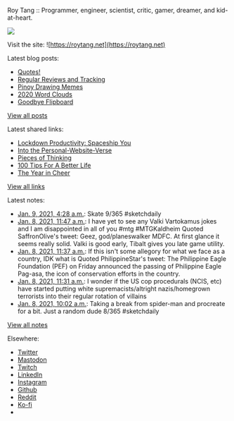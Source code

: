 Roy Tang :: Programmer, engineer, scientist, critic, gamer, dreamer, and kid-at-heart.

![](https://roytang.net/static/img/profile.jpg)

Visit the site: ![https://roytang.net](https://roytang.net)

Latest blog posts:

- [Quotes!](https://roytang.net/2021/01/quotes/)
- [Regular Reviews and Tracking](https://roytang.net/2021/01/regular-reviews/)
- [Pinoy Drawing Memes](https://roytang.net/2021/01/pinoy-drawing-memes/)
- [2020 Word Clouds](https://roytang.net/2021/01/word-clouds/)
- [Goodbye Flipboard](https://roytang.net/2021/01/goodbye-flipboard/)

[View all posts](https://roytang.net/blog)

Latest shared links:

- [Lockdown Productivity: Spaceship You](https://roytang.net/2021/01/lockdown-productivity-spaceship-you/)
- [Into the Personal-Website-Verse](https://roytang.net/2021/01/into-the-personal-website-verse/)
- [Pieces of Thinking](https://roytang.net/2021/01/pieces-of-thinking/)
- [100 Tips For A Better Life](https://roytang.net/2021/01/100-tips-for-a-better-life/)
- [The Year in Cheer](https://roytang.net/2021/01/the-year-in-cheer/)

[View all links](https://roytang.net/links)

Latest notes:

- [Jan. 9, 2021, 4:28 a.m.](https://roytang.net/2021/01/1347882847969837058/): Skate 9/365 #sketchdaily
- [Jan. 8, 2021, 11:47 a.m.](https://roytang.net/2021/01/1347631047215702016/): I have yet to see any Valki Vartokamus jokes and I am disappointed in all of you #mtg #MTGKaldheim Quoted SaffronOlive&#x27;s tweet: Geez, god/planeswalker MDFC. At first glance it seems really solid. Valki is good early, Tibalt gives you late game utility.
- [Jan. 8, 2021, 11:37 a.m.](https://roytang.net/2021/01/1347628452577304576/): If this isn&#x27;t some allegory for what we face as a country, IDK what is Quoted PhilippineStar&#x27;s tweet: The Philippine Eagle Foundation (PEF) on Friday announced the passing of Philippine Eagle Pag-asa, the icon of conservation efforts in the country.
- [Jan. 8, 2021, 11:31 a.m.](https://roytang.net/2021/01/1347626957047877632/): I wonder if the US cop procedurals (NCIS, etc) have started putting white supremacists/altright nazis/homegrown terrorists into their regular rotation of villains
- [Jan. 8, 2021, 10:02 a.m.](https://roytang.net/2021/01/1347604495987982336/): Taking a break from spider-man and procreate for a bit. Just a random dude 8/365 #sketchdaily

[View all notes](https://roytang.net/notes)

Elsewhere:

- [Twitter](https://twitter.com/roytang)
- [Mastodon](https://mastodon.technology/@roytang)
- [Twitch](https://twitch.tv/twitchyroy)
- [LinkedIn](https://www.linkedin.com/in/roytang)
- [Instagram](https://instagram.com/roytang0400)
- [Github](https://github.com/roytang)
- [Reddit](https://reddit.com/u/hungryroy)
- [Ko-fi](https://ko-fi.com/roytang)
- [](mailto:hello@roytang.net)